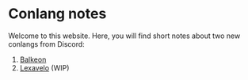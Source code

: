 # Conlang notes
Welcome to this website. Here, you will find short notes about two new conlangs from Discord:
1. [Balkeon](Balkeon/index.md)
2. [Lexavelo](Lexavelo/index.md) (WIP)

